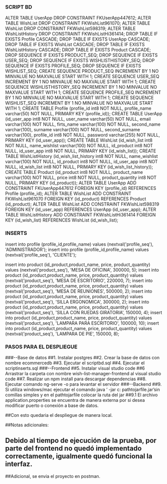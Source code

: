### SCRIPT BD

ALTER TABLE UserApp DROP CONSTRAINT FKUserApp447612;
ALTER TABLE WishList DROP CONSTRAINT FKWishList961070;
ALTER TABLE WishList DROP CONSTRAINT FKWishList598319;
ALTER TABLE WishListHistory DROP CONSTRAINT FKWishListHi361414;
DROP TABLE IF EXISTS Profile CASCADE;
DROP TABLE IF EXISTS UserApp CASCADE;
DROP TABLE IF EXISTS WishList CASCADE;
DROP TABLE IF EXISTS WishListHistory CASCADE;
DROP TABLE IF EXISTS Product CASCADE;
DROP SEQUENCE IF EXISTS PRODUCT_SEQ;
DROP SEQUENCE IF EXISTS USER_SEQ;
DROP SEQUENCE IF EXISTS WISHLISTHISTORY_SEQ;
DROP SEQUENCE IF EXISTS PROFILE_SEQ;
DROP SEQUENCE IF EXISTS WISHLIST_SEQ;
CREATE SEQUENCE PRODUCT_SEQ INCREMENT BY 1 NO MINVALUE NO MAXVALUE START WITH 1;
CREATE SEQUENCE USER_SEQ INCREMENT BY 1 NO MINVALUE NO MAXVALUE START WITH 1;
CREATE SEQUENCE WISHLISTHISTORY_SEQ INCREMENT BY 1 NO MINVALUE NO MAXVALUE START WITH 1;
CREATE SEQUENCE PROFILE_SEQ INCREMENT BY 1 NO MINVALUE NO MAXVALUE START WITH 1;
CREATE SEQUENCE WISHLIST_SEQ INCREMENT BY 1 NO MINVALUE NO MAXVALUE START WITH 1;
CREATE TABLE Profile (profile_id int8 NOT NULL, profile_name varchar(50) NOT NULL, PRIMARY KEY (profile_id));
CREATE TABLE UserApp (id_user_app int8 NOT NULL, user_name varchar(50) NOT NULL, email varchar(100) NOT NULL, firts_name varchar(100) NOT NULL, second_name varchar(100), surname varchar(100) NOT NULL, second_surname varchar(100), profile_id int8 NOT NULL, password varchar(255) NOT NULL, PRIMARY KEY (id_user_app));
CREATE TABLE WishList (id_wish_list int8 NOT NULL, name_wishlist varchar(100) NOT NULL, id_product int8 NOT NULL, id_user_app int8 NOT NULL, PRIMARY KEY (id_wish_list));
CREATE TABLE WishListHistory (id_wish_list_history int8 NOT NULL, name_wishlist varchar(100) NOT NULL, id_product int8 NOT NULL, id_user_app int8 NOT NULL, id_wish_list int8 NOT NULL, PRIMARY KEY (id_wish_list_history));
CREATE TABLE Product (id_product int8 NOT NULL, product_name varchar(100) NOT NULL, price int8 NOT NULL, product_quantity int8 NOT NULL, PRIMARY KEY (id_product));
ALTER TABLE UserApp ADD CONSTRAINT FKUserApp447612 FOREIGN KEY (profile_id) REFERENCES Profile (profile_id);
ALTER TABLE WishList ADD CONSTRAINT FKWishList961070 FOREIGN KEY (id_product) REFERENCES Product (id_product);
ALTER TABLE WishList ADD CONSTRAINT FKWishList598319 FOREIGN KEY (id_user_app) REFERENCES UserApp (id_user_app);
ALTER TABLE WishListHistory ADD CONSTRAINT FKWishListHi361414 FOREIGN KEY (id_wish_list) REFERENCES WishList (id_wish_list);

### INSERTS
insert into profile (profile_id,profile_name)
values (nextval('profile_seq'), 'ADMINISTRADOR');
insert into profile (profile_id,profile_name)
values (nextval('profile_seq'), 'CLIENTE');

insert into product (id_product,product_name, price, product_quantity)
values (nextval('product_seq'), 'MESA DE OFICINA', 300000, 5);
insert into product (id_product,product_name, price, product_quantity)
values (nextval('product_seq'), 'MESA DE ESCRITORIO', 220000, 7);
insert into product (id_product,product_name, price, product_quantity)
values (nextval('product_seq'), 'MESA DE REUNIONES', 500000, 2);
insert into product (id_product,product_name, price, product_quantity)
values (nextval('product_seq'), 'SILLA ERGONOMICA', 300000, 2);
insert into product (id_product,product_name, price, product_quantity)
values (nextval('product_seq'), 'SILLA CON RUEDAS GIRATORIA', 150000, 4);
insert into product (id_product,product_name, price, product_quantity)
values (nextval('product_seq'), 'LAMPARA PARA ESCRITORIO', 100000, 10);
insert into product (id_product,product_name, price, product_quantity)
values (nextval('product_seq'), 'LAMPARA DE PIE', 150000, 8);


### PASOS PARA EL DESPLIEGUE
###--Base de datos
##1.  Instalar postgres
##2. Crear la base de datos con nombre ecommercedb
##3. Ejecutar el scriptbd.sql
##4. Ejecutar el scriptinserts.sql
###--Frontend
##5. Instalar visual studio code
##6 Arrastrar la carpeta con nombre wish-list-manager-frontend al visual studio code
##7. Realizar un npm install para descargar dependencias
##8. Ejecutar comando ng-serve -o para levantar el servidor
###--Backend
##9. Si utiliza windows/mac ejecutar el comando java ‘ -jar c: pathtojarfile.jar’sin comillas simples y en el pathtojarfile colocar la ruta del jar
##9.1 El archivo application.properties se encuentra de manera externa por si desea modificar puerto o conexión a base de datos.

##Con esto quedaria el despliegue de manera local.

##Notas adicionales:
## Debido al tiempo de ejecución de la prueba, por parte del frontend no quedó implementado correctamente, igualmente quedó funcional la interfaz.
##Adicional, se envia el proyecto en postman.

